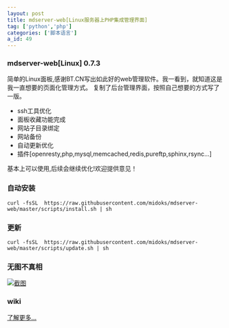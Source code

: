```yaml
---
layout: post
title: mdserver-web[Linux服务器上PHP集成管理界面]
tag: ['python','php']
categories: ['脚本语言']
a_id: 49
---
```


### mdserver-web[Linux] 0.7.3
简单的Linux面板,感谢BT.CN写出如此好的web管理软件。我一看到，就知道这是我一直想要的页面化管理方式。
复制了后台管理界面，按照自己想要的方式写了一版。

* ssh工具优化
* 面板收藏功能完成
* 网站子目录绑定
* 网站备份
* 自动更新优化
* 插件[openresty,php,mysql,memcached,redis,pureftp,sphinx,rsync...]

基本上可以使用,后续会继续优化!欢迎提供意见！

### 自动安装
```
curl -fsSL  https://raw.githubusercontent.com/midoks/mdserver-web/master/scripts/install.sh | sh
```

### 更新

```
curl -fsSL  https://raw.githubusercontent.com/midoks/mdserver-web/master/scripts/update.sh | sh
```

### 无图不真相
[![截图](https://raw.githubusercontent.com/midoks/mdserver-web/master/route/static/mdw.jpg)](https://raw.githubusercontent.com/midoks/mdserver-web/master/route/static/mdw.jpg)

### wiki
[了解更多...](https://github.com/midoks/mdserver-web/wiki)

